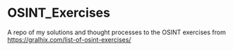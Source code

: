 # OSINT_Exercises

A repo of my solutions and thought processes to the OSINT exercises from https://gralhix.com/list-of-osint-exercises/
